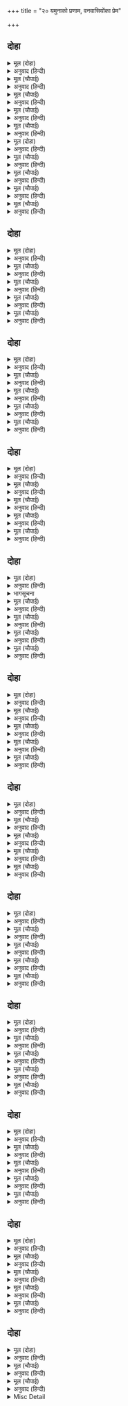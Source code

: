 +++
title = "२० यमुनाको प्रणाम, वनवासियोंका प्रेम"

+++


## दोहा


<details><summary>मूल (दोहा)</summary>

तब रघुबीर अनेक बिधि सखहि सिखावनु दीन्ह।  
राम रजायसु सीस धरि भवन गवनु तेइँ कीन्ह॥ १११॥
</details>

<details><summary>अनुवाद (हिन्दी)</summary>

तब श्रीरामचन्द्रजीने सखा गुहको अनेकों तरहसे [घर लौट जानेके लिये] समझाया। श्रीरामचन्द्रजीकी आज्ञाको सिर चढ़ाकर उसने अपने घरको गमन किया॥ १११॥
</details>

<details><summary>मूल (चौपाई)</summary>

पुनि सियँ राम लखन कर जोरी।  
जमुनहि कीन्ह प्रनामु बहोरी॥  
चले ससीय मुदित दोउ भाई।  
रबितनुजा कइ करत बड़ाई॥
</details>

<details><summary>अनुवाद (हिन्दी)</summary>

फिर सीताजी, श्रीरामजी और लक्ष्मणजीने हाथ जोड़कर यमुनाजीको पुनः प्रणाम किया और सूर्यकन्या यमुनाजीकी बड़ाई करते हुए सीताजीसहित दोनों भाई प्रसन्नतापूर्वक आगे चले॥ १॥
</details>

<details><summary>मूल (चौपाई)</summary>

पथिक अनेक मिलहिं मग जाता।  
कहहिं सप्रेम देखि दोउ भ्राता॥  
राज लखन सब अंग तुम्हारें।  
देखि सोचु अति हृदय हमारें॥
</details>

<details><summary>अनुवाद (हिन्दी)</summary>

रास्तेमें जाते हुए उन्हें अनेकों यात्री मिलते हैं। वे दोनों भाइयोंको देखकर उनसे प्रेमपूर्वक कहते हैं कि तुम्हारे सब अङ्गोंमें राजचिह्न देखकर हमारे हृदयमें बड़ा सोच होता है॥ २॥
</details>

<details><summary>मूल (चौपाई)</summary>

मारग चलहु पयादेहि पाएँ।  
ज्योतिषु झूठ हमारें भाएँ॥  
अगमु पंथु गिरि कानन भारी।  
तेहि महँ साथ नारि सुकुमारी॥
</details>

<details><summary>अनुवाद (हिन्दी)</summary>

[ऐसे राजचिह्नोंके होते हुए भी] तुमलोग रास्तेमें पैदल ही चल रहे हो, इससे हमारी समझमें आता है कि ज्योतिष-शास्त्र झूठा ही है। भारी जंगल और बड़े-बड़े पहाड़ोंका दुर्गम रास्ता है। तिसपर तुम्हारे साथ सुकुमारी स्त्री है॥ ३॥
</details>

<details><summary>मूल (चौपाई)</summary>

करि केहरि बन जाइ न जोई।  
हम सँग चलहिं जो आयसु होई॥  
जाब जहाँ लगि तहँ पहुँचाई।  
फिरब बहोरि तुम्हहि सिरु नाई॥
</details>

<details><summary>अनुवाद (हिन्दी)</summary>

हाथी और सिंहोंसे भरा यह भयानक वन देखातक नहीं जाता। यदि आज्ञा हो तो हम साथ चलें। आप जहाँतक जायँगे वहाँतक पहुँचाकर, फिर आपको प्रणाम करके हम लौट आवेंगे॥ ४॥
</details>

<details><summary>मूल (दोहा)</summary>

एहि बिधि पूँछहिं प्रेम बस पुलक गात जलु नैन।  
कृपासिंधु फेरहिं तिन्हहि कहि बिनीत मृदु बैन॥ ११२॥
</details>

<details><summary>अनुवाद (हिन्दी)</summary>

इस प्रकार वे यात्री प्रेमवश पुलकितशरीर हो और नेत्रोंमें [प्रेमाश्रुओंका] जल भरकर पूछते हैं। किन्तु कृपाके समुद्र श्रीरामचन्द्रजी कोमल विनययुक्त वचन कहकर उन्हें लौटा देते हैं॥ ११२॥
</details>

<details><summary>मूल (चौपाई)</summary>

जे पुर गाँव बसहिं मग माहीं।  
तिन्हहि नाग सुर नगर सिहाहीं॥  
केहि सुकृतीं केहि घरीं बसाए।  
धन्य पुन्यमय परम सुहाए॥
</details>

<details><summary>अनुवाद (हिन्दी)</summary>

जो गाँव और पुरवे रास्तेमें बसे हैं, नागों और देवताओंके नगर उनको देखकर प्रशंसापूर्वक ईर्ष्या करते और ललचाते हुए कहते हैं कि किस पुण्यवान् ने किस शुभ घड़ीमें इनको बसाया था, जो आज ये इतने धन्य और पुण्यमय तथा परम सुन्दर हो रहे हैं॥ १॥
</details>

<details><summary>मूल (चौपाई)</summary>

जहँ जहँ राम चरन चलि जाहीं।  
तिन्ह समान अमरावति नाहीं॥  
पुन्यपुंज मग निकट निवासी।  
तिन्हहि सराहहिं सुरपुरबासी॥
</details>

<details><summary>अनुवाद (हिन्दी)</summary>

जहाँ-जहाँ श्रीरामचन्द्रजीके चरण चले जाते हैं, उनके समान इन्द्रकी पुरी अमरावती भी नहीं है। रास्तेके समीप बसनेवाले भी बड़े पुण्यात्मा हैं—स्वर्गमें रहनेवाले देवता भी उनकी सराहना करते हैं—॥ २॥
</details>

<details><summary>मूल (चौपाई)</summary>

जे भरि नयन बिलोकहिं रामहि।  
सीता लखन सहित घनस्यामहि॥  
जे सर सरित राम अवगाहहिं।  
तिन्हहि देव सर सरित सराहहिं॥
</details>

<details><summary>अनुवाद (हिन्दी)</summary>

जो नेत्र भरकर सीताजी और लक्ष्मणजीसहित घनश्याम श्रीरामजीके दर्शन करते हैं, जिन तालाबों और नदियोंमें श्रीरामजी स्नान कर लेते हैं, देवसरोवर और देवनदियाँ भी उनकी बड़ाई करती हैं॥ ३॥
</details>

<details><summary>मूल (चौपाई)</summary>

जेहि तरु तर प्रभु बैठहिं जाई।  
करहिं कलपतरु तासु बड़ाई॥  
परसि राम पद पदुम परागा।  
मानति भूमि भूरि निज भागा॥
</details>

<details><summary>अनुवाद (हिन्दी)</summary>

जिस वृक्षके नीचे प्रभु जा बैठते हैं, कल्पवृक्ष भी उसकी बड़ाई करते हैं। श्रीरामचन्द्रजीके चरणकमलोंकी रजका स्पर्श करके पृथ्वी अपना बड़ा सौभाग्य मानती है॥ ४॥
</details>

## दोहा


<details><summary>मूल (दोहा)</summary>

छाँह करहिं घन बिबुधगन बरषहिं सुमन सिहाहिं।  
देखत गिरि बन बिहग मृग रामु चले मग जाहिं॥ ११३॥
</details>

<details><summary>अनुवाद (हिन्दी)</summary>

रास्तेमें बादल छाया करते हैं और देवता फूल बरसाते और सिहाते हैं। पर्वत, वन और पशु-पक्षियोंको देखते हुए श्रीरामजी रास्तेमें चले जा रहे हैं॥ ११३॥
</details>

<details><summary>मूल (चौपाई)</summary>

सीता लखन सहित रघुराई।  
गाँव निकट जब निकसहिं जाई॥  
सुनि सब बाल बृद्ध नरनारी।  
चलहिं तुरत गृह काजु बिसारी॥
</details>

<details><summary>अनुवाद (हिन्दी)</summary>

सीताजी और लक्ष्मणजीसहित श्रीरघुनाथजी जब किसी गाँवके पास जा निकलते हैं तब उनका आना सुनते ही बालक-बूढ़े, स्त्री-पुरुष सब अपने घर और काम-काजको भूलकर तुरंत उन्हें देखनेके लिये चल देते हैं॥१॥
</details>

<details><summary>मूल (चौपाई)</summary>

राम लखन सिय रूप निहारी।  
पाइ नयन फलु होहिं सुखारी॥  
सजल बिलोचन पुलक सरीरा।  
सब भए मगन देखि दोउ बीरा॥
</details>

<details><summary>अनुवाद (हिन्दी)</summary>

श्रीराम, लक्ष्मण और सीताजीका रूप देखकर, नेत्रोंका [परम] फल पाकर वे सुखी होते हैं। दोनों भाइयोंको देखकर सब प्रेमानन्दमें मग्न हो गये। उनके नेत्रोंमें जल भर आया और शरीर पुलकित हो गये॥ २॥
</details>

<details><summary>मूल (चौपाई)</summary>

बरनि न जाइ दसा तिन्ह केरी।  
लहि जनु रंकन्ह सुरमनि ढेरी॥  
एकन्ह एक बोलि सिख देहीं।  
लोचन लाहु लेहु छन एहीं॥
</details>

<details><summary>अनुवाद (हिन्दी)</summary>

उनकी दशा वर्णन नहीं की जाती। मानो दरिद्रोंने चिन्तामणिकी ढेरी पा ली हो। वे एक-एकको पुकारकर सीख देते हैं कि इसी क्षण नेत्रोंका लाभ ले लो॥ ३॥
</details>

<details><summary>मूल (चौपाई)</summary>

रामहि देखि एक अनुरागे।  
चितवत चले जाहिं सँग लागे॥  
एक नयन मग छबि उर आनी।  
होहिं सिथिल तन मन बर बानी॥
</details>

<details><summary>अनुवाद (हिन्दी)</summary>

कोई श्रीरामचन्द्रजीको देखकर ऐसे अनुरागमें भर गये हैं कि वे उन्हें देखते हुए उनके साथ लगे चले जा रहे हैं। कोई नेत्रमार्गसे उनकी छविको हृदयमें लाकर शरीर, मन और श्रेष्ठ वाणीसे शिथिल हो जाते हैं (अर्थात् उनके शरीर, मन और वाणीका व्यवहार बंद हो जाता है)॥ ४॥
</details>

## दोहा


<details><summary>मूल (दोहा)</summary>

एक देखि बट छाँह भलि डासि मृदुल तृन पात।  
कहहिं गवाँइअ छिनुकु श्रमु गवनब अबहिं कि प्रात॥ ११४॥
</details>

<details><summary>अनुवाद (हिन्दी)</summary>

कोई बड़की सुन्दर छाया देखकर, वहाँ नरम घास और पत्ते बिछाकर कहते हैं कि क्षणभर यहाँ बैठकर थकावट मिटा लीजिये। फिर चाहे अभी चले जाइयेगा, चाहे सबेरे॥ ११४॥
</details>

<details><summary>मूल (चौपाई)</summary>

एक कलस भरि आनहिं पानी।  
अँचइअ नाथ कहहिं मृदु बानी॥  
सुनि प्रिय बचन प्रीत अति देखी।  
राम कृपाल सुसील बिसेषी॥
</details>

<details><summary>अनुवाद (हिन्दी)</summary>

कोई घड़ा भरकर पानी ले आते हैं और कोमल वाणीसे कहते हैं—नाथ! आचमन तो कर लीजिये। उनके प्यारे वचन सुनकर और उनका अत्यन्त प्रेम देखकर दयालु और परम सुशील श्रीरामचन्द्रजीने—॥ १॥
</details>

<details><summary>मूल (चौपाई)</summary>

जानी श्रमित सीय मन माहीं।  
घरिक बिलंबु कीन्ह बट छाहीं॥  
मुदित नारि नर देखहिं सोभा।  
रूप अनूप नयन मनु लोभा॥
</details>

<details><summary>अनुवाद (हिन्दी)</summary>

मनमें सीताजीको थकी हुई जानकर घड़ीभर बड़की छायामें विश्राम किया। स्त्री-पुरुष आनन्दित होकर शोभा देखते हैं। अनुपम रूपने उनके नेत्र और मनोंको लुभा लिया है॥ २॥
</details>

<details><summary>मूल (चौपाई)</summary>

एकटक सब सोहहिं चहुँ ओरा।  
रामचंद्र मुख चंद चकोरा॥  
तरुन तमाल बरन तनु सोहा।  
देखत कोटि मदन मनु मोहा॥
</details>

<details><summary>अनुवाद (हिन्दी)</summary>

सब लोग टकटकी लगाये श्रीरामचन्द्रजीके मुखचन्द्रको चकोरकी तरह (तन्मय होकर) देखते हुए चारों ओर सुशोभित हो रहे हैं। श्रीरामजीका नवीन तमाल वृक्षके रंगका (श्याम) शरीर अत्यन्त शोभा दे रहा है, जिसे देखते ही करोड़ों कामदेवोंके मन मोहित हो जाते हैं॥ ३॥
</details>

<details><summary>मूल (चौपाई)</summary>

दामिनि बरन लखन सुठि नीके।  
नख सिख सुभग भावते जी के॥  
मुनिपट कटिन्ह कसें तूनीरा।  
सोहहिं कर कमलनि धनु तीरा॥
</details>

<details><summary>अनुवाद (हिन्दी)</summary>

बिजलीके-से रंगके लक्ष्मणजी बहुत ही भले मालूम होते हैं। वे नखसे शिखातक सुन्दर हैं, और मनको बहुत भाते हैं। दोनों मुनियोंके (वल्कल आदि) वस्त्र पहने हैं और कमरमें तरकस कसे हुए हैं। कमलके समान हाथोंमें धनुष-बाण शोभित हो रहे हैं॥ ४॥
</details>

## दोहा


<details><summary>मूल (दोहा)</summary>

जटा मुकुट सीसनि सुभग उर भुज नयन बिसाल।  
सरद परब बिधु बदन बर लसत स्वेद कन जाल॥ ११५॥
</details>

<details><summary>अनुवाद (हिन्दी)</summary>

उनके सिरोंपर सुन्दर जटाओंके मुकुट हैं; वक्षःस्थल, भुजा और नेत्र विशाल हैं और शरत्पूर्णिमाके चन्द्रमाके समान सुन्दर मुखोंपर पसीनेकी बूँदोंका समूह शोभित हो रहा है॥ ११५॥
</details>

<details><summary>मूल (चौपाई)</summary>

बरनि न जाइ मनोहर जोरी।  
सोभा बहुत थोरि मति मोरी॥  
राम लखन सिय सुंदरताई।  
सब चितवहिं चित मन मति लाई॥
</details>

<details><summary>अनुवाद (हिन्दी)</summary>

उस मनोहर जोड़ीका वर्णन नहीं किया जा सकता; क्योंकि शोभा बहुत अधिक है, और मेरी बुद्धि थोड़ी है। श्रीराम, लक्ष्मण और सीताजीकी सुन्दरताको सब लोग मन, चित्त और बुद्धि तीनोंको लगाकर देख रहे हैं॥ १॥
</details>

<details><summary>मूल (चौपाई)</summary>

थके नारि नर प्रेम पिआसे।  
मनहुँ मृगी मृग देखि दिआ से॥  
सीय समीप ग्रामतिय जाहीं।  
पूँछत अति सनेहँ सकुचाहीं॥
</details>

<details><summary>अनुवाद (हिन्दी)</summary>

प्रेमके प्यासे [वे गाँवोंके] स्त्री-पुरुष [इनके सौन्दर्य-माधुर्यकी छटा देखकर] ऐसे थकित रह गये जैसे दीपकको देखकर हिरनी और हिरन [निस्तब्ध रह जाते हैं]! गाँवोंकी स्त्रियाँ सीताजीके पास जाती हैं; परन्तु अत्यन्त स्नेहके कारण पूछते सकुचाती हैं॥ २॥
</details>

<details><summary>मूल (चौपाई)</summary>

बार बार सब लागहिं पाएँ।  
कहहिं बचन मृदु सरल सुभाएँ॥  
राजकुमारि बिनय हम करहीं।  
तिय सुभायँ कछु पूँछत डरहीं॥
</details>

<details><summary>अनुवाद (हिन्दी)</summary>

बार-बार सब उनके पाँव लगतीं और सहज ही सीधे-सादे कोमल वचन कहती हैं—हे राजकुमारी! हम विनती करती (कुछ निवेदन करना चाहती) हैं, परन्तु स्त्री-स्वभावके कारण कुछ पूछते हुए डरती हैं॥ ३॥
</details>

<details><summary>मूल (चौपाई)</summary>

स्वामिनि अबिनय छमबि हमारी।  
बिलगु न मानब जानि गवाँरी॥  
राजकुअँर दोउ सहज सलोने।  
इन्ह तें लही दुति मरकत सोने॥
</details>

<details><summary>अनुवाद (हिन्दी)</summary>

हे स्वामिनि! हमारी ढिठाई क्षमा कीजियेगा और हमको गँवारी जानकर बुरा न मानियेगा। ये दोनों राजकुमार स्वभावसे ही लावण्यमय (परम सुन्दर) हैं। मरकतमणि (पन्ने) और सुवर्णने कान्ति इन्हींसे पायी है (अर्थात् मरकतमणिमें और स्वर्णमें जो हरित और स्वर्णवर्णकी आभा है वह इनकी हरिताभनील और स्वर्णकान्तिके एक कणके बराबर भी नहीं है)॥ ४॥
</details>

## दोहा


<details><summary>मूल (दोहा)</summary>

स्यामल गौर किसोर बर सुंदर सुषमा ऐन।  
सरद सर्बरीनाथ मुखु सरद सरोरुह नैन॥ ११६॥
</details>

<details><summary>अनुवाद (हिन्दी)</summary>

श्याम और गौर वर्ण है, सुन्दर किशोर अवस्था है; दोनों ही परम सुन्दर और शोभाके धाम हैं। शरत्पूर्णिमाके चन्द्रमाके समान इनके मुख और शरद्-ऋतुके कमलके समान इनके नेत्र हैं॥ ११६॥
</details>

<details><summary>भागसूचना</summary>

मासपारायण, सोलहवाँ विश्राम  
नवाह्नपारायण, चौथा विश्राम
</details>

<details><summary>मूल (चौपाई)</summary>

कोटि मनोज लजावनिहारे।  
सुमुखि कहहु को आहिं तुम्हारे॥  
सुनि सनेहमय मंजुल बानी।  
सकुची सिय मन महुँ मुसुकानी॥
</details>

<details><summary>अनुवाद (हिन्दी)</summary>

हे सुमुखि! कहो तो अपनी सुन्दरतासे करोड़ों कामदेवोंको लजानेवाले ये तुम्हारे कौन हैं? उनकी ऐसी प्रेममयी सुन्दर वाणी सुनकर सीताजी सकुचा गयीं और मन-ही-मन मुसकरायीं॥ १॥
</details>

<details><summary>मूल (चौपाई)</summary>

तिन्हहि बिलोकि बिलोकति धरनी।  
दुहुँ सकोच सकुचति बरबरनी॥  
सकुचि सप्रेम बाल मृग नयनी।  
बोली मधुर बचन पिकबयनी॥
</details>

<details><summary>अनुवाद (हिन्दी)</summary>

उत्तम (गौर) वर्णवाली सीताजी उनको देखकर [संकोचवश] पृथ्वीकी ओर देखती हैं। वे दोनों ओरके संकोचसे सकुचा रही हैं (अर्थात् न बतानेमें ग्रामकी स्त्रियोंको दुःख होनेका संकोच है और बतानेमें लज्जारूप संकोच)। हिरणके बच्चेके सदृश नेत्रवाली और कोकिलकी-सी वाणीवाली सीताजी सकुचाकर प्रेमसहित मधुर वचन बोलीं—॥ २॥
</details>

<details><summary>मूल (चौपाई)</summary>

सहज सुभाय सुभग तन गोरे।  
नामु लखनु लघु देवर मोरे॥  
बहुरि बदनु बिधु अंचल ढाँकी।  
पिय तन चितइ भौंह करि बाँकी॥
</details>

<details><summary>अनुवाद (हिन्दी)</summary>

ये जो सहजस्वभाव, सुन्दर और गोरे शरीरके हैं,उनका नाम लक्ष्मण है; ये मेरे छोटे देवर हैं। फिर सीताजीने [लज्जावश] अपने चन्द्रमुखको आँचलसे ढककर और प्रियतम (श्रीरामजी) की ओर निहारकर भौंहें टेढ़ी करके,॥ ३॥
</details>

<details><summary>मूल (चौपाई)</summary>

खंजन मंजु तिरीछे नयननि।  
निज पति कहेउ तिन्हहि सियँ सयननि॥  
भईं मुदित सब ग्रामबधूटीं।  
रंकन्ह राय रासि जनु लूटीं॥
</details>

<details><summary>अनुवाद (हिन्दी)</summary>

खंजन पक्षीके-से सुन्दर नेत्रोंको तिरछा करके सीताजीने इशारेसे उन्हें कहा कि ये (श्रीरामचन्द्रजी) मेरे पति हैं। यह जानकर गाँवकी सब युवती स्त्रियाँ इस प्रकार आनन्दित हुईं मानो कंगालोंने धनकी राशियाँ लूट ली हों॥ ४॥
</details>

## दोहा


<details><summary>मूल (दोहा)</summary>

अति सप्रेम सिय पायँ परि बहुबिधि देहिं असीस।  
सदा सोहागिनि होहु तुम्ह जब लगि महि अहि सीस॥ ११७॥
</details>

<details><summary>अनुवाद (हिन्दी)</summary>

वे अत्यन्त प्रेमसे सीताजीके पैरों पड़कर बहुत प्रकारसे आशिष देती हैं (शुभ कामना करती हैं) कि जबतक शेषजीके सिरपर पृथ्वी रहे, तबतक तुम सदा सुहागिनी बनी रहो,॥ ११७॥
</details>

<details><summary>मूल (चौपाई)</summary>

पारबती सम पतिप्रिय होहू।  
देबि न हम पर छाड़ब छोहू॥  
पुनि पुनि बिनय करिअ कर जोरी।  
जौं एहि मारग फिरिअ बहोरी॥
</details>

<details><summary>अनुवाद (हिन्दी)</summary>

और पार्वतीजीके समान अपने पतिकी प्यारी होओ। हे देवि! हमपर कृपा न छोड़ना (बनाये रखना)। हम बार-बार हाथ जोड़कर विनती करती हैं जिसमें आप फिर इसी रास्ते लौटें,॥ १॥
</details>

<details><summary>मूल (चौपाई)</summary>

दरसनु देब जानि निज दासी।  
लखीं सीयँ सब प्रेम पिआसी॥  
मधुर बचन कहि कहि परितोषीं।  
जनु कुमुदिनीं कौमुदीं पोषीं॥
</details>

<details><summary>अनुवाद (हिन्दी)</summary>

और हमें अपनी दासी जानकर दर्शन दें। सीताजीने उन सबको प्रेमकी प्यासी देखा, और मधुर वचन कह-कहकर उनका भलीभाँति सन्तोष किया। मानो चाँदनीने कुमुदिनियोंको खिलाकर पुष्ट कर दिया हो॥ २॥
</details>

<details><summary>मूल (चौपाई)</summary>

तबहिं लखन रघुबर रुख जानी।  
पूँछेउ मगु लोगन्हि मृदु बानी॥  
सुनत नारि नर भए दुखारी।  
पुलकित गात बिलोचन बारी॥
</details>

<details><summary>अनुवाद (हिन्दी)</summary>

उसी समय श्रीरामचन्द्रजीका रुख जानकर लक्ष्मणजीने कोमल वाणीसे लोगोंसे रास्ता पूछा। यह सुनते ही स्त्री-पुरुष दुःखी हो गये। उनके शरीर पुलकित हो गये और नेत्रोंमें [वियोगकी सम्भावनासे प्रेमका] जल भर आया॥ ३॥
</details>

<details><summary>मूल (चौपाई)</summary>

मिटा मोदु मन भए मलीने।  
बिधि निधि दीन्ह लेत जनु छीने॥  
समुझि करम गति धीरजु कीन्हा।  
सोधि सुगम मगु तिन्ह कहि दीन्हा॥
</details>

<details><summary>अनुवाद (हिन्दी)</summary>

उनका आनन्द मिट गया और मन ऐसे उदास हो गये मानो विधाता दी हुई सम्पत्ति छीने लेता हो। कर्मकी गति समझकर उन्होंने धैर्य धारण किया और अच्छी तरह निर्णय करके सुगम मार्ग बतला दिया॥ ४॥
</details>

## दोहा


<details><summary>मूल (दोहा)</summary>

लखन जानकी सहित तब गवनु कीन्ह रघुनाथ।  
फेरे सब प्रिय बचन कहि लिए लाइ मन साथ॥ ११८॥
</details>

<details><summary>अनुवाद (हिन्दी)</summary>

तब लक्ष्मणजी और जानकीजीसहित श्रीरघुनाथजीने गमन किया और सब लोगोंको प्रिय वचन कहकर लौटाया, किन्तु उनके मनोंको अपने साथ ही लगा लिया॥ ११८॥
</details>

<details><summary>मूल (चौपाई)</summary>

फिरत नारि नर अति पछिताहीं।  
दैअहि दोषु देहिं मन माहीं॥  
सहित बिषाद परसपर कहहीं।  
बिधि करतब उलटे सब अहहीं॥
</details>

<details><summary>अनुवाद (हिन्दी)</summary>

लौटते हुए वे स्त्री-पुरुष बहुत ही पछताते हैं और मन-ही-मन दैवको दोष देते हैं। परस्पर [बड़े ही] विषादके साथ कहते हैं कि विधाताके सभी काम उलटे हैं॥ १॥
</details>

<details><summary>मूल (चौपाई)</summary>

निपट निरंकुस निठुर निसंकू।  
जेहिं ससि कीन्ह सरुज सकलंकू॥  
रूख कलपतरु सागरु खारा।  
तेहिं पठए बन राजकुमारा॥
</details>

<details><summary>अनुवाद (हिन्दी)</summary>

वह विधाता बिलकुल निरंकुश (स्वतन्त्र), निर्दय और निडर है, जिसने चन्द्रमाको रोगी (घटने-बढ़नेवाला) और कलंकी बनाया, कल्पवृक्षको पेड़ और समुद्रको खारा बनाया। उसीने इन राजकुमारोंको वनमें भेजा है॥ २॥
</details>

<details><summary>मूल (चौपाई)</summary>

जौं पै इन्हहि दीन्ह बनबासू।  
कीन्ह बादि बिधि भोग बिलासू॥  
ए बिचरहिं मग बिनु पदत्राना।  
रचे बादि बिधि बाहन नाना॥
</details>

<details><summary>अनुवाद (हिन्दी)</summary>

जब विधाताने इनको वनवास दिया है, तब उसने भोग-विलास व्यर्थ ही बनाये। जब ये बिना जूतेके (नंगे ही पैरों) रास्तेमें चल रहे हैं, तब विधाता अनेकों वाहन (सवारियाँ) व्यर्थ ही रचे॥ ३॥
</details>

<details><summary>मूल (चौपाई)</summary>

ए महि परहिं डासि कुस पाता।  
सुभग सेज कत सृजत बिधाता॥  
तरुबर बास इन्हहि बिधि दीन्हा।  
धवल धाम रचि रचि श्रमु कीन्हा॥
</details>

<details><summary>अनुवाद (हिन्दी)</summary>

जब ये कुश और पत्ते बिछाकर जमीनपर ही पडे़ रहते हैं, तब विधाता सुन्दर सेज (पलंग और बिछौने) किसलिये बनाता है? विधाताने जब इनको बड़े-बड़े पेड़ों [के नीचे] का निवास दिया, तब उज्ज्वल महलोंको बना-बनाकर उसने व्यर्थ ही परिश्रम किया॥ ४॥
</details>

## दोहा


<details><summary>मूल (दोहा)</summary>

जौं ए मुनि पट धर जटिल सुंदर सुठि सुकुमार।  
बिबिध भाँति भूषन बसन बादि किए करतार॥ ११९॥
</details>

<details><summary>अनुवाद (हिन्दी)</summary>

जो ये सुन्दर और अत्यन्त सुकुमार होकर मुनियोंके (वल्कल) वस्त्र पहनते और जटा धारण करते हैं, तो फिर करतार (विधाता) ने भाँति-भाँतिके गहने और कपड़े वृथा ही बनाये॥ ११९॥
</details>

<details><summary>मूल (चौपाई)</summary>

जौं ए कंद मूल फल खाहीं।  
बादि सुधादि असन जग माहीं॥  
एक कहहिं ए सहज सुहाए।  
आपु प्रगट भए बिधि न बनाए॥
</details>

<details><summary>अनुवाद (हिन्दी)</summary>

जो ये कन्द, मूल, फल खाते हैं तो जगत् में अमृत आदि भोजन व्यर्थ ही हैं। कोई एक कहते हैं—ये स्वभावसे ही सुन्दर हैं [इनका सौन्दर्य-माधुर्य नित्य और स्वाभाविक है]। ये अपने-आप प्रकट हुए हैं, ब्रह्माके बनाये नहीं हैं॥ १॥
</details>

<details><summary>मूल (चौपाई)</summary>

जहँ लगि बेद कही बिधि करनी।  
श्रवन नयन मन गोचर बरनी॥  
देखहु खोजि भुअन दस चारी।  
कहँ अस पुरुष कहाँ असि नारी॥
</details>

<details><summary>अनुवाद (हिन्दी)</summary>

हमारे कानों, नेत्रों और मनके द्वारा अनुभवमें आनेवाली विधाताकी करनीको जहाँतक वेदोंने वर्णन करके कहा है, वहाँतक चौदहों लोकोंमें ढूँढ़ देखो, ऐसे पुरुष और ऐसी स्त्रियाँ कहाँ हैं? [कहीं भी नहीं हैं, इसीसे सिद्ध है कि ये विधाताके चौदहों लोकोंसे अलग हैं और अपनी महिमासे ही आप निर्मित हुए हैं]॥ २॥
</details>

<details><summary>मूल (चौपाई)</summary>

इन्हहि देखि बिधि मनु अनुरागा।  
पटतर जोग बनावै लागा॥  
कीन्ह बहुत श्रम ऐक न आए।  
तेहिं इरिषा बन आनि दुराए॥
</details>

<details><summary>अनुवाद (हिन्दी)</summary>

इन्हें देखकर विधाताका मन अनुरक्त (मुग्ध) हो गया, तब वह भी इन्हींकी उपमाके योग्य दूसरे स्त्री-पुरुष बनाने लगा। उसने बहुत परिश्रम किया, परन्तु कोई उसकी अटकलमें ही नहीं आये (पूरे नहीं उतरे)। इसी ईर्ष्याके मारे उसने इनको जंगलमें लाकर छिपा दिया है॥ ३॥
</details>

<details><summary>मूल (चौपाई)</summary>

एक कहहिं हम बहुत न जानहिं।  
आपुहि परम धन्य करि मानहिं॥  
ते पुनि पुन्यपुंज हम लेखे।  
जे देखहिं देखिहहिं जिन्ह देखे॥
</details>

<details><summary>अनुवाद (हिन्दी)</summary>

कोई एक कहते हैं—हम बहुत नहीं जानते। हाँ, अपनेको परम धन्य अवश्य मानते हैं [जो इनके दर्शन कर रहे हैं] और हमारी समझमें वे भी बड़े पुण्यवान् हैं जिन्होंने इनको देखा है, जो देख रहे हैं और जो देखेंगे॥ ४॥
</details>

## दोहा


<details><summary>मूल (दोहा)</summary>

एहि बिधि कहि कहि बचन प्रिय लेहिं नयन भरि नीर।  
किमि चलिहहिं मारग अगम सुठि सुकुमार सरीर॥ १२०॥
</details>

<details><summary>अनुवाद (हिन्दी)</summary>

इस प्रकार प्रिय वचन कह-कहकर सब नेत्रोंमें [प्रेमाश्रुओंका] जल भर लेते हैं और कहते हैं कि ये अत्यन्त सुकुमार शरीरवाले दुर्गम (कठिन) मार्गमें कैसे चलेंगे॥ १२०॥
</details>

<details><summary>मूल (चौपाई)</summary>

नारि सनेह बिकल बस होहीं।  
चकईं साँझ समय जनु सोहीं॥  
मृदु पद कमल कठिन मगु जानी।  
गहबरि हृदयँ कहहिं बर बानी॥
</details>

<details><summary>अनुवाद (हिन्दी)</summary>

स्त्रियाँ स्नेहवश विकल हो जाती हैं। मानो सन्ध्याके समय चकवी [भावी वियोगकी पीड़ासे] सोह रही हों (दुखी हो रही हों)। इनके चरणकमलोंको कोमल तथा मार्गको कठोर जानकर वे व्यथित हृदयसे उत्तम वाणी कहती हैं—॥ १॥
</details>

<details><summary>मूल (चौपाई)</summary>

परसत मृदुल चरन अरुनारे।  
सकुचति महि जिमि हृदय हमारे॥  
जौं जगदीस इन्हहि बनु दीन्हा।  
कस न सुमनमय मारगु कीन्हा॥
</details>

<details><summary>अनुवाद (हिन्दी)</summary>

इनके कोमल और लाल-लाल चरणों (तलवों) को छूते ही पृथ्वी वैसे ही सकुचा जाती है जैसे हमारे हृदय सकुचा रहे हैं। जगदीश्वरने यदि इन्हें वनवास ही दिया, तो सारे रास्तेको पुष्पमय क्यों नहीं बना दिया?॥ २॥
</details>

<details><summary>मूल (चौपाई)</summary>

जौं मागा पाइअ बिधि पाहीं।  
ए रखिअहिं सखि आँखिन्ह माहीं॥  
जे नर नारि न अवसर आए।  
तिन्ह सिय रामु न देखन पाए॥
</details>

<details><summary>अनुवाद (हिन्दी)</summary>

यदि ब्रह्मासे माँगे मिले तो हे सखि! [हम तो उनसे माँगकर] इन्हें अपनी आँखोंमें ही रखें! जो स्त्री-पुरुष इस अवसरपर नहीं आये, वे श्रीसीतारामजीको नहीं देख सके॥ ३॥
</details>

<details><summary>मूल (चौपाई)</summary>

सुनि सुरूपु बूझहिं अकुलाई।  
अब लगि गए कहाँ लगि भाई॥  
समरथ धाइ बिलोकहिं जाई।  
प्रमुदित फिरहिं जनमफलु पाई॥
</details>

<details><summary>अनुवाद (हिन्दी)</summary>

उनके सौन्दर्यको सुनकर वे व्याकुल होकर पूछते हैं कि भाई! अबतक वे कहाँतक गये होंगे? और जो समर्थ हैं वे दौड़ते हुए जाकर उनके दर्शन कर लेते हैं और जन्मका परम फल पाकर, विशेष आनन्दित होकर लौटते हैं॥ ४॥
</details>

## दोहा


<details><summary>मूल (दोहा)</summary>

अबला बालक बृद्ध जन कर मीजहिं पछिताहिं।  
होहिं प्रेमबस लोग इमि रामु जहाँ जहँ जाहिं॥ १२१॥
</details>

<details><summary>अनुवाद (हिन्दी)</summary>

[गर्भवती, प्रसूता आदि] अबला स्त्रियाँ, बच्चे और बूढ़े [दर्शन न पानेसे] हाथ मलते और पछताते हैं। इस प्रकार जहाँ-जहाँ श्रीरामचन्द्रजी जाते हैं, वहाँ-वहाँ लोग प्रेमके वशमें हो जाते हैं॥ १२१॥
</details>

<details><summary>मूल (चौपाई)</summary>

गावँ गावँ अस होइ अनंदू।  
देखि भानुकुल कैरव चंदू॥  
जे कछु समाचार सुनि पावहिं।  
ते नृप रानिहि दोसु लगावहिं॥
</details>

<details><summary>अनुवाद (हिन्दी)</summary>

सूर्यकुलरूपी कुमुदिनीके प्रफुल्लित करनेवाले चन्द्रमास्वरूप श्रीरामचन्द्रजीके दर्शनकर गाँव-गाँवमें ऐसा ही आनन्द हो रहा है। जो लोग [वनवास दिये जानेका] कुछ भी समाचार सुन पाते हैं, वे राजा-रानी [दशरथ-कैकेयी] को दोष लगाते हैं॥ १॥
</details>

<details><summary>मूल (चौपाई)</summary>

कहहिं एक अति भल नरनाहू।  
दीन्ह हमहि जोइ लोचन लाहू॥  
कहहिं परसपर लोग लोगाईं।  
बातें सरल सनेह सुहाईं॥
</details>

<details><summary>अनुवाद (हिन्दी)</summary>

कोई एक कहते हैं कि राजा बहुत ही अच्छे हैं, जिन्होंने हमें अपने नेत्रोंका लाभ दिया। स्त्री-पुरुष सभी आपसमें सीधी, स्नेहभरी सुन्दर बातें कह रहे हैं॥ २॥
</details>

<details><summary>मूल (चौपाई)</summary>

ते पितु मातु धन्य जिन्ह जाए।  
धन्य सो नगरु जहाँ तें आए॥  
धन्य सो देसु सैलु बन गाऊँ।  
जहँ जहँ जाहिं धन्य सोइ ठाऊँ॥
</details>

<details><summary>अनुवाद (हिन्दी)</summary>

[कहते हैं—] वे माता-पिता धन्य हैं जिन्होंने इन्हें जन्म दिया। वह नगर धन्य है जहाँसे ये आये हैं। वह देश,पर्वत, वन और गाँव धन्य है, और वही स्थान धन्य है जहाँ-जहाँ ये जाते हैं॥ ३॥
</details>

<details><summary>मूल (चौपाई)</summary>

सुखु पायउ बिरंचि रचि तेही।  
ए जेहि के सब भाँति सनेही॥  
राम लखन पथि कथा सुहाई।  
रही सकल मग कानन छाई॥
</details>

<details><summary>अनुवाद (हिन्दी)</summary>

ब्रह्माने उसीको रचकर सुख पाया है जिसके ये (श्रीरामचन्द्रजी) सब प्रकारसे स्नेही हैं। पथिकरूप श्रीराम-लक्ष्मणकी सुन्दर कथा सारे रास्ते और जंगलमें छा गयी है॥ ४॥
</details>

## दोहा


<details><summary>मूल (दोहा)</summary>

एहि बिधि रघुकुल कमल रबि मग लोगन्ह सुख देत।  
जाहिं चले देखत बिपिन सिय सौमित्रि समेत॥ १२२॥
</details>

<details><summary>अनुवाद (हिन्दी)</summary>

रघुकुलरूपी कमलके खिलानेवाले सूर्य श्रीरामचन्द्रजी इस प्रकार मार्गके लोगोंको सुख देते हुए सीताजी और लक्ष्मणजीसहित वनको देखते हुए चले जा रहे हैं॥ १२२॥
</details>

<details><summary>मूल (चौपाई)</summary>

आगें रामु लखनु बने पाछें।  
तापस बेष बिराजत काछें॥  
उभय बीच सिय सोहति कैसें।  
ब्रह्म जीव बिच माया जैसें॥
</details>

<details><summary>अनुवाद (हिन्दी)</summary>

आगे श्रीरामजी हैं, पीछे लक्ष्मणजी सुशोभित हैं। तपस्वियोंके वेष बनाये दोनों बड़ी ही शोभा पा रहे हैं। दोनोंके बीचमें सीताजी कैसी सुशोभित हो रही हैं, जैसे ब्रह्म और जीवके बीचमें माया!॥ १॥
</details>

<details><summary>मूल (चौपाई)</summary>

बहुरि कहउँ छबि जसि मन बसई।  
जनु मधु मदन मध्य रति लसई॥  
उपमा बहुरि कहउँ जियँ जोही।  
जनु बुध बिधु बिच रोहिनि सोही॥
</details>

<details><summary>अनुवाद (हिन्दी)</summary>

फिर जैसी छबि मेरे मनमें बस रही है, उसको कहता हूँ—मानो वसन्त-ऋतु और कामदेवके बीचमें रति (कामदेवकी स्त्री) शोभित हो। फिर अपने हृदयमें खोजकर उपमा कहता हूँ कि मानो बुध (चन्द्रमाके पुत्र) और चन्द्रमाके बीचमें रोहिणी (चन्द्रमाकी स्त्री) सोह रही हो॥ २॥
</details>

<details><summary>मूल (चौपाई)</summary>

प्रभु पद रेख बीच बिच सीता।  
धरति चरन मग चलति सभीता॥  
सीय राम पद अंक बराएँ।  
लखन चलहिं मगु दाहिन लाएँ॥
</details>

<details><summary>अनुवाद (हिन्दी)</summary>

प्रभु श्रीरामचन्द्रजीके [जमीनपर अङ्कित होनेवाले दोनों] चरणचिह्नोंके बीच-बीचमें पैर रखती हुई सीताजी [कहीं भगवान् के चरणचिह्नोंपर पैर न टिक जाय इस बातसे] डरती हुई मार्गमें चल रही हैं, और लक्ष्मणजी [मर्यादाकी रक्षाके लिये] सीताजी और श्रीरामचन्द्रजी दोनोंके चरणचिह्नोंको बचाते हुए उन्हें दाहिने रखकर रास्ता चल रहे हैं॥ ३॥
</details>

<details><summary>मूल (चौपाई)</summary>

राम लखन सिय प्रीति सुहाई।  
बचन अगोचर किमि कहि जाई॥  
खग मृग मगन देखि छबि होहीं।  
लिए चोरि चित राम बटोहीं॥
</details>

<details><summary>अनुवाद (हिन्दी)</summary>

श्रीरामजी, लक्ष्मणजी और सीताजीकी सुन्दर प्रीति वाणीका विषय नहीं है (अर्थात् अनिर्वचनीय है), अतः वह कैसे कही जा सकती है? पक्षी और पशु भी उस छविको देखकर (प्रेमानन्दमें) मग्न हो जाते हैं। पथिकरूप श्रीरामचन्द्रजीने उनके भी चित्त चुरा लिये हैं॥ ४॥
</details>

## दोहा


<details><summary>मूल (दोहा)</summary>

जिन्ह जिन्ह देखे पथिक प्रिय सिय समेत दोउ भाइ।  
भव मगु अगमु अनंदु तेइ बिनु श्रम रहे सिराइ॥ १२३॥
</details>

<details><summary>अनुवाद (हिन्दी)</summary>

प्यारे पथिक सीताजीसहित दोनों भाइयोंको जिन-जिन लोगोंने देखा, उन्होंने भवका अगम मार्ग (जन्म-मृत्युरूपी संसारमें भटकनेका भयानक मार्ग) बिना ही परिश्रम आनन्दके साथ तै कर लिया (अर्थात् वे आवागमनके चक्रसे सहज ही छूटकर मुक्त हो गये)॥ १२३॥
</details>

<details><summary>मूल (चौपाई)</summary>

अजहुँ जासु उर सपनेहुँ काऊ।  
बसहुँ लखनु सिय रामु बटाऊ॥  
राम धाम पथ पाइहि सोई।  
जो पथ पाव कबहुँ मुनि कोई॥
</details>

<details><summary>अनुवाद (हिन्दी)</summary>

आज भी जिसके हृदयमें स्वप्नमें भी कभी लक्ष्मण, सीता, राम तीनों बटोही आ बसें, तो वह भी श्रीरामजीके परमधामके उस मार्गको पा जायगा जिस मार्गको कभी कोई बिरले ही मुनि पाते हैं॥ १॥
</details>

<details><summary>मूल (चौपाई)</summary>

तब रघुबीर श्रमित सिय जानी।  
देखि निकट बटु सीतल पानी॥  
तहँ बसि कंद मूल फल खाई।  
प्रात नहाइ चले रघुराई॥
</details>

<details><summary>अनुवाद (हिन्दी)</summary>

तब श्रीरामचन्द्रजी सीताजीको थकी हुई जानकर और समीप ही एक बड़का वृक्ष और ठंडा पानी देखकर उस दिन वहीं ठहर गये। कन्द, मूल, फल खाकर [रातभर वहाँ रहकर] प्रातःकाल स्नान करके श्रीरघुनाथजी आगे चले॥ २॥
</details>

<details><summary>Misc Detail</summary>


</details>
